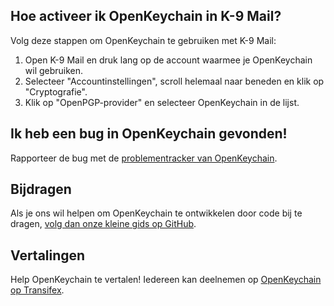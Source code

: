 [//]: # (NOTE: Please put every sentence in its own line, Transifex puts every line in its own translation field!)

## Hoe activeer ik OpenKeychain in K-9 Mail?
Volg deze stappen om OpenKeychain te gebruiken met K-9 Mail:
  1. Open K-9 Mail en druk lang op de account waarmee je OpenKeychain wil gebruiken.
  2. Selecteer "Accountinstellingen", scroll helemaal naar beneden en klik op "Cryptografie".
  3. Klik op "OpenPGP-provider" en selecteer OpenKeychain in de lijst.

## Ik heb een bug in OpenKeychain gevonden!
Rapporteer de bug met de [problementracker van OpenKeychain](https://github.com/openpgp-keychain/openpgp-keychain/issues).

## Bijdragen
Als je ons wil helpen om OpenKeychain te ontwikkelen door code bij te dragen, [volg dan onze kleine gids op GitHub](https://github.com/openpgp-keychain/openpgp-keychain#contribute-code).

## Vertalingen
Help OpenKeychain te vertalen! Iedereen kan deelnemen op [OpenKeychain op Transifex](https://www.transifex.com/projects/p/open-keychain/).